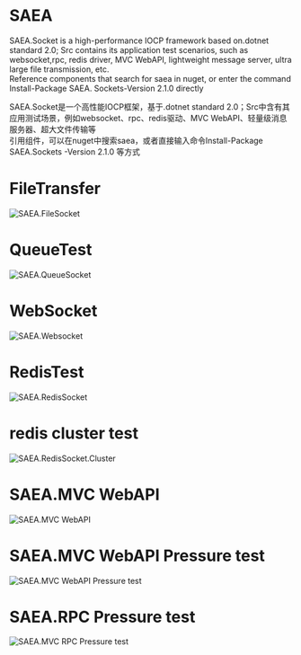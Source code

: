 # SAEA
SAEA.Socket is a high-performance IOCP framework based on.dotnet standard 2.0; Src contains its application test scenarios, such as websocket,rpc, redis driver, MVC WebAPI, lightweight message server, ultra large file transmission, etc. <br/>
Reference components that search for saea in nuget, or enter the command Install-Package SAEA. Sockets-Version 2.1.0 directly

SAEA.Socket是一个高性能IOCP框架，基于.dotnet standard 2.0；Src中含有其应用测试场景，例如websocket、rpc、redis驱动、MVC WebAPI、轻量级消息服务器、超大文件传输等<br/>
引用组件，可以在nuget中搜索saea，或者直接输入命令Install-Package SAEA.Sockets -Version 2.1.0 等方式


# FileTransfer
<img src="https://github.com/yswenli/SAEA/blob/master/FileSocketTest.png?raw=true" alt="SAEA.FileSocket"/>

# QueueTest
<img src="https://github.com/yswenli/SAEA/blob/master/QueueSocketTest.png?raw=true" alt="SAEA.QueueSocket" />

# WebSocket
<img src="https://github.com/yswenli/SAEA/blob/master/WebsocketTest.png?raw=true" alt="SAEA.Websocket"/>

# RedisTest
<img src="https://github.com/yswenli/SAEA/blob/master/SAEA.RedisTest.png?raw=true" alt="SAEA.RedisSocket"/>

# redis cluster test

<img src="https://github.com/yswenli/SAEA/blob/master/redis%20cluster%20test.png?raw=true" alt="SAEA.RedisSocket.Cluster">

# SAEA.MVC WebAPI

<img src="https://raw.githubusercontent.com/yswenli/SAEA/master/SAEA.MVC.png" alt="SAEA.MVC WebAPI ">

# SAEA.MVC WebAPI Pressure test

<img src="https://raw.githubusercontent.com/yswenli/SAEA/master/SAEA.WebAPITest.png" alt="SAEA.MVC WebAPI Pressure test">

# SAEA.RPC Pressure test

<img src="https://github.com/yswenli/SAEA/blob/master/rpc.png?raw=true" alt="SAEA.MVC RPC Pressure test">
